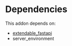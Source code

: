 # Dependencies

This addon depends on:

- [extendable_fastapi](../../odoo-bringout-oca-rest-framework-extendable_fastapi)
- server_environment
